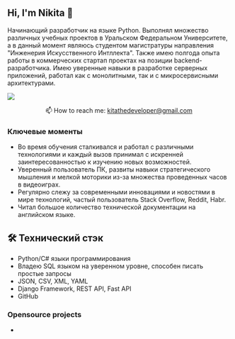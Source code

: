 ## Hi, I'm Nikita 👋

Начинающий разработчик на языке Python. Выполнял множество различных учебных проектов в Уральском Федеральном Университете, а в данный момент являюсь студентом магистратуры направления "Инженерия Искусственного Интллекта". Также имею полгода опыта работы в коммерческих стартап проектах на позиции backend-разработчика. Имею уверенные навыки в разработке серверных приложений, работал как с монолитными, так и с микросервисными архитектурами.

<a align="center" href="https://t.me/miserableeee">
       <img src="https://img.shields.io/badge/Telegram-2CA5E0?style=for-the-badge&logo=telegram&logoColor=white"/>
   </a>
<p align='center'>
   📫 How to reach me: <a href='mailto:kitathedeveloper@gmail.com'>kitathedeveloper@gmail.com</a>
</p>


### Ключевые моменты
*   Во время обучения сталкивался и работал с различными технологиями и каждый вызов принимал с искренней заинтересованностью к изучению новых возможностей.
*   Уверенный пользователь ПК, развиты навыки стратегического мышления и мелкой моторики из-за множества проведенных часов в видеоиграх.
*   Регулярно слежу за современными инновациями и новостями в мире технологий, частый пользователь Stack Overflow, Reddit, Habr.
*   Читал большое количество технической документации на английском языке.

## 🛠 Технический стэк
*   Python/C# языки программирования
*   Владею SQL языком на уверенном уровне, способен писать простые запросы
*   JSON, CSV, XML, YAML
*   Django Framework, REST API, Fast API
*   GitHub

### Opensource projects

*   
